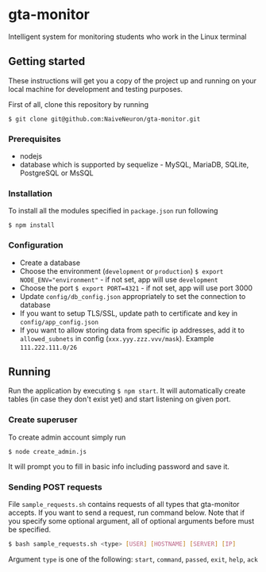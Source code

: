 # gta-monitor

Intelligent system for monitoring students who work in the Linux terminal

## Getting started

These instructions will get you a copy of the project up and running on your local machine for development and testing purposes.

First of all, clone this repository by running

```
$ git clone git@github.com:NaiveNeuron/gta-monitor.git
```

### Prerequisites

* nodejs
* database which is supported by sequelize - MySQL, MariaDB, SQLite, PostgreSQL or MsSQL

### Installation

To install all the modules specified in `package.json` run following

```
$ npm install
```

### Configuration

* Create a database
* Choose the environment (`development` or `production`) `$ export NODE_ENV="environment"` - if not set, app will use `development`
* Choose the port `$ export PORT=4321` - if not set, app will use port 3000
* Update `config/db_config.json` appropriately to set the connection to database
* If you want to setup TLS/SSL, update path to certificate and key in `config/app_config.json`
* If you want to allow storing data from specific ip addresses, add it to `allowed_subnets` in config (`xxx.yyy.zzz.vvv/mask`). Example `111.222.111.0/26`

## Running

Run the application by executing `$ npm start`.
It will automatically create tables (in case they don't exist yet) and start listening
on given port.

### Create superuser

To create admin account simply run

```
$ node create_admin.js
```

It will prompt you to fill in basic info including password and save it.

### Sending POST requests

File `sample_requests.sh` contains requests of all types that gta-monitor
accepts. If you want to send a request, run command below. Note that if
you specify some optional argument, all of optional arguments before must be
specified.

```bash
$ bash sample_requests.sh <type> [USER] [HOSTNAME] [SERVER] [IP]
```
Argument `type` is one of the following: `start`, `command`, `passed`,
`exit`, `help`, `ack`
